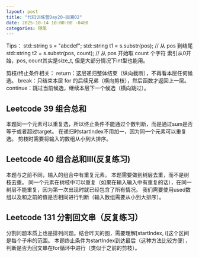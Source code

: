 ```yaml
---
layout: post
title: "代码训练营Day20-回溯02"
date: 2025-10-14 10:00:00 -0400
categories: 随笔
---
```

Tips：
std::string s = "abcdef";
std::string t1 = s.substr(pos);        // 从 pos 到结尾
std::string t2 = s.substr(pos, count); // 从 pos 开始取 count 个字符
索引从0开始，pos, count其实是size_t, 但是大部分情况下int型也能用。

剪枝/终止条件相关：
return：这层递归整体结束（纵向截断），不再看本层任何候选。
break：只结束本层 for 的后续兄弟（横向剪枝），然后函数才返回上一层。
continue：跳过当前候选，继续本层下一个候选（横向跳过）。


## Leetcode 39 组合总和
本题同一个元素可以重复选，所以终止条件不能通过个数判断，而是通过sum是否等于或者超过target。
在递归时startIndex不用加一，因为同一个元素可以重复选。
剪枝时需要将输入的数组从小到大排序。

## Leetcode 40 组合总和III(反复练习)
本题与之前不同，输入的组合中有重复元素。
本题需要做到树层去重，而不是树枝去重。
同一个元素在树枝中可以重复（如果在输入输入中有重复的话），在同一树层不能重复，因为第一次出现时就已经包含了所有情况。
我们需要使用used数组以及和之前的值是否相同进行判断（输入数组需要从小到大排序）。

## Leetcode 131 分割回文串（反复练习）
分割问题本质上也是排列问题。结合昨天的图，需要理解[startIndex, i]这个区间是每个子串的范围。
本题终止条件为startIndex到达最后（这种方法比较方便），判断是否为回文串在for循环中进行（类似于之前的剪枝）。



